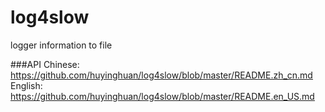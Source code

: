 log4slow
========
logger information to file

###API
Chinese: https://github.com/huyinghuan/log4slow/blob/master/README.zh_cn.md
English: https://github.com/huyinghuan/log4slow/blob/master/README.en_US.md
